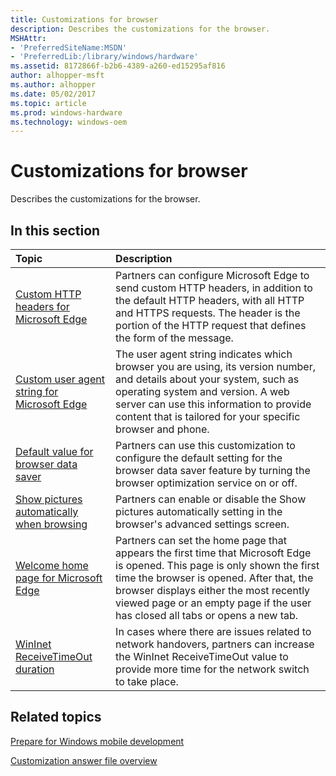 ```yaml
---
title: Customizations for browser
description: Describes the customizations for the browser.
MSHAttr:
- 'PreferredSiteName:MSDN'
- 'PreferredLib:/library/windows/hardware'
ms.assetid: 8172866f-b2b6-4389-a260-ed15295af816
author: alhopper-msft
ms.author: alhopper
ms.date: 05/02/2017
ms.topic: article
ms.prod: windows-hardware
ms.technology: windows-oem
---
```

# Customizations for browser

Describes the customizations for the browser.

## In this section

| Topic                                 | Description                                                                                   |
|:--------------------------------------|:----------------------------------------------------------------------------------------------|
| [Custom HTTP headers for Microsoft Edge](custom-http-headers-for-internet-explorer.md)    | Partners can configure Microsoft Edge to send custom HTTP headers, in addition to the default HTTP headers, with all HTTP and HTTPS requests. The header is the portion of the HTTP request that defines the form of the message. |
| [Custom user agent string for Microsoft Edge](custom-user-agent-string-for-internet-explorer.md)  | The user agent string indicates which browser you are using, its version number, and details about your system, such as operating system and version. A web server can use this information to provide content that is tailored for your specific browser and phone.  |
| [Default value for browser data saver](default-value-for-browser-data-saver.md)  | Partners can use this customization to configure the default setting for the browser data saver feature by turning the browser optimization service on or off. |
| [Show pictures automatically when browsing](show-pictures-automatically-when-browsing.md) | Partners can enable or disable the Show pictures automatically setting in the browser's advanced settings screen. |
| [Welcome home page for Microsoft Edge](welcome-home-page-for-internet-explorer.md)    | Partners can set the home page that appears the first time that Microsoft Edge is opened. This page is only shown the first time the browser is opened. After that, the browser displays either the most recently viewed page or an empty page if the user has closed all tabs or opens a new tab.    |
| [WinInet ReceiveTimeOut duration](wininet-receivetimeout-duration.md) | In cases where there are issues related to network handovers, partners can increase the WinInet ReceiveTimeOut value to provide more time for the network switch to take place.   |

## Related topics

[Prepare for Windows mobile development](https://docs.microsoft.com/en-us/windows-hardware/manufacture/mobile/preparing-for-windows-mobile-development)

[Customization answer file overview](https://docs.microsoft.com/en-us/windows-hardware/customize/mobile/mcsf/customization-answer-file)
